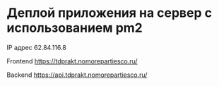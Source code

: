 # Деплой приложения на сервер с использованием pm2

IP адрес 62.84.116.8

Frontend https://tdprakt.nomorepartiesco.ru/

Backend https://api.tdprakt.nomorepartiesco.ru/
